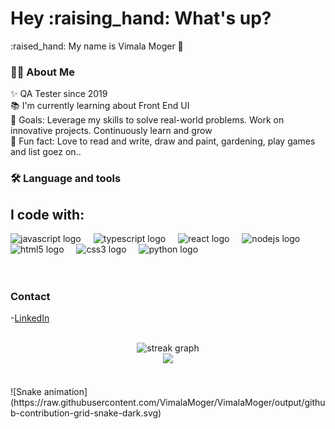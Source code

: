 <h1 align="left">Hey :raising_hand: What's up?</h1>
<p align="left">:raised_hand:  My name is Vimala Moger 👀</p>

<h3 align="left">👩‍💻  About Me</h3>

<p align="left">✨ QA Tester since 2019
  <br>📚 I'm currently learning about Front End UI
  <br>🎯 Goals: Leverage my skills to solve real-world problems. Work on innovative projects. Continuously learn and grow 
  <br>🎲 Fun fact: Love to read and write, draw and paint, gardening, play games and list goez on..</p>

<h3 align="left">🛠 Language and tools</h3>
<h2 align="left"><b>I code with: </b></h2>
<div align="left">
  <img src="https://cdn.jsdelivr.net/gh/devicons/devicon/icons/javascript/javascript-original.svg" height="40" alt="javascript logo"  />
  <img width="12" />
  <img src="https://cdn.jsdelivr.net/gh/devicons/devicon/icons/typescript/typescript-original.svg" height="40" alt="typescript logo"  />
  <img width="12" />
  <img src="https://cdn.jsdelivr.net/gh/devicons/devicon/icons/react/react-original.svg" height="40" alt="react logo"  />
  <img width="12" />
  <img src="https://cdn.jsdelivr.net/gh/devicons/devicon/icons/nodejs/nodejs-original.svg" height="40" alt="nodejs logo"  />
  <img width="12" />  
  <img src="https://cdn.jsdelivr.net/gh/devicons/devicon/icons/html5/html5-original.svg" height="30" alt="html5 logo"  />
  <img width="12" />
  <img src="https://cdn.jsdelivr.net/gh/devicons/devicon/icons/css3/css3-original.svg" height="30" alt="css3 logo"  />
  <img width="12" />
  <img src="https://cdn.jsdelivr.net/gh/devicons/devicon/icons/python/python-original.svg" height="30" alt="python logo"  />
  <img width="12" />
</div>
<br />
<br />

<h3 align="left">Contact</h3>
<div align="left">
    <!-- <img src="https://img.shields.io/static/v1?message=Discord&logo=discord&label=&color=7289DA&logoColor=white&labelColor=&style=for-the-badge" height="35" alt="discord logo"  /> 
    <img src="https://img.shields.io/static/v1?message=Gmail&logo=gmail&label=&color=D14836&logoColor=white&labelColor=&style=for-the-badge" height="35" alt="gmail logo"  /> 
    <img src="https://img.shields.io/static/v1?message=LinkedIn&logo=linkedin&label=&color=0077B5&logoColor=white&labelColor=&style=for-the-badge" height="35" alt="linkedin logo"  />  -->
</div>

-[LinkedIn](https://www.linkedin.com/in/vimala-moger-73b291302 "My LinkedIn profile page")

<br>

<div align="center">
  <img src="https://streak-stats.demolab.com?user=VimalaMoger&locale=en&mode=daily&theme=dark&hide_border=false&border_radius=5&order=3" height="220" alt="streak graph"  />
<br />
<img src="https://github-readme-stats.vercel.app/api/top-langs/?username=VimalaMoger&theme=aura&hide_border=true&include_all_commits=true&count_private=true&layout=compact" width="36%" /> </br>
</div>
<br>

<br>
![Snake animation](https://raw.githubusercontent.com/VimalaMoger/VimalaMoger/output/github-contribution-grid-snake-dark.svg)
